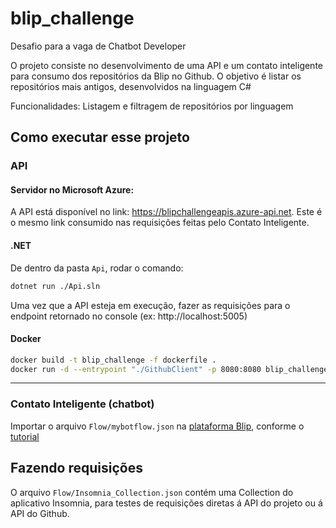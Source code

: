 # blip_challenge

Desafio para a vaga de Chatbot Developer

O projeto consiste no desenvolvimento de uma API e um contato inteligente para consumo dos repositórios da Blip no Github. O objetivo é listar os repositórios mais antigos, desenvolvidos na linguagem C#

Funcionalidades:
Listagem e filtragem de repositórios por linguagem

## Como executar esse projeto

### API

#### Servidor no Microsoft Azure:

A API está disponível no link: https://blipchallengeapis.azure-api.net. Este é o mesmo link consumido nas requisições feitas pelo Contato Inteligente.

#### .NET

De dentro da pasta `Api`, rodar o comando:

```bash
dotnet run ./Api.sln
```

Uma vez que a API esteja em execução, fazer as requisições para o endpoint retornado no console (ex: http://localhost:5005)

#### Docker

```bash
docker build -t blip_challenge -f dockerfile .
docker run -d --entrypoint "./GithubClient" -p 8080:8080 blip_challenge
```

---

### Contato Inteligente (chatbot)

Importar o arquivo `Flow/mybotflow.json` na [plataforma Blip](https://portal.blip.ai/application), conforme o [tutorial](https://help.blip.ai/hc/pt-br/articles/4474433224087)

## Fazendo requisições

O arquivo `Flow/Insomnia_Collection.json` contém uma Collection do aplicativo Insomnia, para testes de requisições diretas á API do projeto ou á API do Github.
